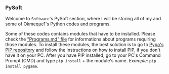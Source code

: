 ### PySoft
Welcome to `Software`'s PySoft section, where I will be storing all of my and some of Okmeque1's Python codes and programs.

Some of these codes contains modules that have to be installed. Please check the ["Programs.md" file](https://github.com/GamerSoft24/Software/blob/Main/Programs.md) for informations about programs requiring those modules. To install these modules, the best solution is to go to [Pypa's PIP repository](https://github.com/pypa/pip) and follow the instructions on how to install PIP, if you don't have it on your PC.
After you have PIP installed, go to your PC's Command Prompt (CMD) and type `pip install` + the module's name. *Example:* `pip install pygame`.
